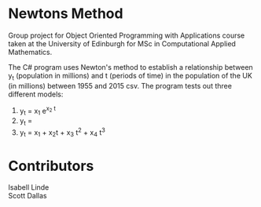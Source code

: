 # Newtons Method
Group project for Object Oriented Programming with Applications course taken at the University of Edinburgh for MSc in Computational Applied Mathematics.

The C# program uses Newton's method to establish a relationship between y<sub>t</sub> (population in millions) and t (periods of time) in the population of the UK (in millions) between 1955 and 2015 csv. The program tests out three different models:
1. y<sub>t</sub> = x<sub>1</sub> e<sup>x<sub>2</sub> t </sup>
2. y<sub>t</sub> = 
3. y<sub>t</sub> = x<sub>1</sub> + x<sub>2</sub>t + x<sub>3</sub> t<sup>2</sup> + x<sub>4</sub> t<sup>3</sup>

# Contributors
Isabell Linde<br/>
Scott Dallas<br/>
